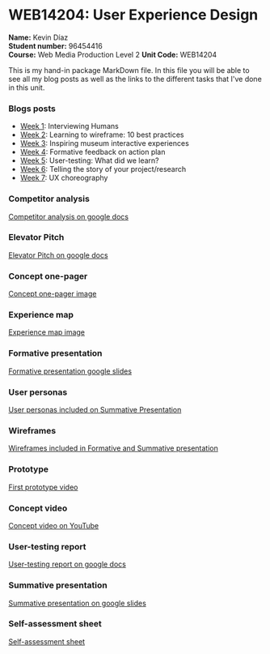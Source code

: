 # WEB14204: User Experience Design
**Name:** Kevin Díaz  
**Student number:** 96454416  
**Course:** Web Media Production Level 2
**Unit Code:** WEB14204  

This is my hand-in package MarkDown file. In this file you will be able to see all my blog posts as well as the links to the different tasks that I've done in this unit.

### Blogs posts
* [Week 1](https://medium.com/@k.arboleda/interviewing-humans-21278b32997b): Interviewing Humans
* [Week 2](https://medium.com/@k.arboleda/learning-to-wireframe-10-best-practices-7115223a7ebb): Learning to wireframe: 10 best practices
* [Week 3](https://medium.com/@k.arboleda/inspiring-museum-interactive-experiences-326292e6e4d6): Inspiring museum interactive experiences
* [Week 4](https://medium.com/@k.arboleda/formative-feedback-on-action-plan-a5133e5ef8ae): Formative feedback on action plan
* [Week 5](https://medium.com/@k.arboleda/user-testing-what-did-we-learn-5b0b9818e41f): User-testing: What did we learn?
* [Week 6](https://medium.com/@k.arboleda/telling-the-story-of-your-project-research-50e302610beb): Telling the story of your project/research
* [Week 7](https://medium.com/@k.arboleda/ux-choreography-a3a4046e6a0e): UX choreography

### Competitor analysis

[Competitor analysis on google docs](https://docs.google.com/document/d/18ooIirJPGxGkBkL64FihL6HN0jV8sGGykAtXykvhhU8/edit?usp=sharing)


### Elevator Pitch

[Elevator Pitch on google docs](https://docs.google.com/document/d/1uVdx0Fr4PTRV82OBZekbMTFelFugMCIrCuOD_mFEFLk/edit?usp=sharing)

### Concept one-pager

[Concept one-pager image](https://drive.google.com/file/d/1CbMwBzOPYk2V5XskYp-Nqb_WIBcwMU3M/view?usp=sharing)

### Experience map

[Experience map image](https://drive.google.com/file/d/1swwbr6JA0os3GBe6ghX7NoQ-e8aENk3D/view?usp=sharing)

### Formative presentation

[Formative presentation google slides](https://docs.google.com/presentation/d/1AEcr33EEuVdwfb4VPxXaB8SYxIyjR8qt4NwnDd-gDKU/edit?usp=sharing)

### User personas

[User personas included on Summative Presentation](https://docs.google.com/presentation/d/1-u1c_u0lohtY106Xopy2_HaouHokdNJkyOUyeVjs-U0/edit?usp=sharing)

### Wireframes

[Wireframes included in Formative and Summative presentation](https://docs.google.com/presentation/d/1-u1c_u0lohtY106Xopy2_HaouHokdNJkyOUyeVjs-U0/edit?usp=sharing)

### Prototype

[First prototype video](https://drive.google.com/file/d/1WKnUynorxxHtAlALwQZpF8fINRO45Cbi/view?usp=sharing)

### Concept video

[Concept video on YouTube](https://www.youtube.com/watch?v=y8y82X27WAc&feature=youtu.be)

### User-testing report

[User-testing report on google docs](https://docs.google.com/document/d/1cyzbXw5Zuul0Ie_zaF0hwbUCDXJYQlY49Fj2keDhQeI/edit?usp=sharing)

### Summative presentation

[Summative presentation on google slides](https://docs.google.com/presentation/d/1-u1c_u0lohtY106Xopy2_HaouHokdNJkyOUyeVjs-U0/edit?usp=sharing)

### Self-assessment sheet

[Self-assessment sheet](https://docs.google.com/document/d/1QtV47kjE-VN6-EEMM4HLxj6BcQbHK_NbSJregktHvH4/edit?usp=sharing)

